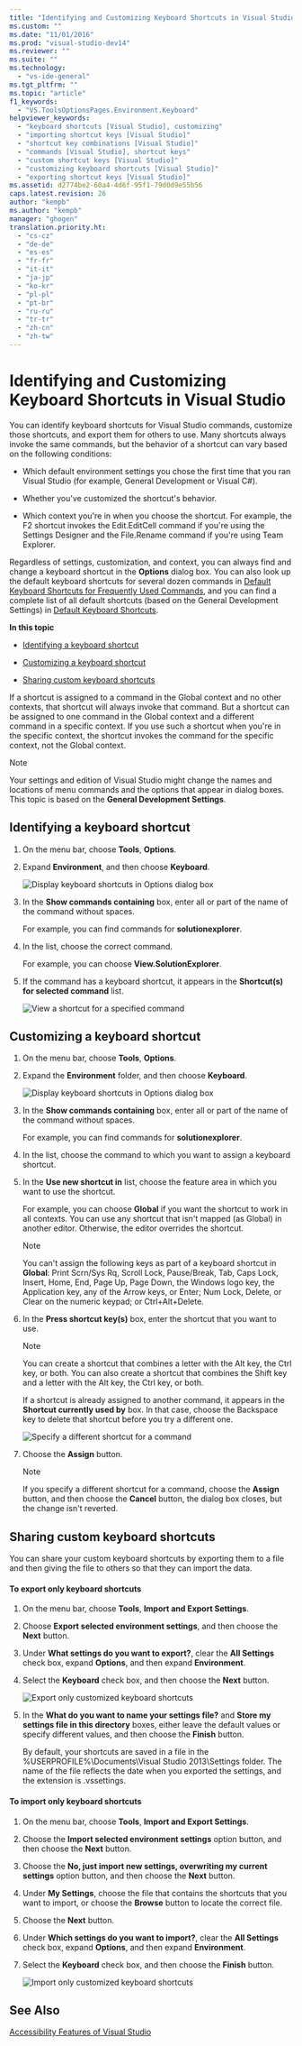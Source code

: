 ```yaml
---
title: "Identifying and Customizing Keyboard Shortcuts in Visual Studio | Microsoft Docs"
ms.custom: ""
ms.date: "11/01/2016"
ms.prod: "visual-studio-dev14"
ms.reviewer: ""
ms.suite: ""
ms.technology: 
  - "vs-ide-general"
ms.tgt_pltfrm: ""
ms.topic: "article"
f1_keywords: 
  - "VS.ToolsOptionsPages.Environment.Keyboard"
helpviewer_keywords: 
  - "keyboard shortcuts [Visual Studio], customizing"
  - "importing shortcut keys [Visual Studio]"
  - "shortcut key combinations [Visual Studio]"
  - "commands [Visual Studio], shortcut keys"
  - "custom shortcut keys [Visual Studio]"
  - "customizing keyboard shortcuts [Visual Studio]"
  - "exporting shortcut keys [Visual Studio]"
ms.assetid: d2774be2-60a4-4d6f-95f1-79d0d9e55b56
caps.latest.revision: 26
author: "kempb"
ms.author: "kempb"
manager: "ghogen"
translation.priority.ht: 
  - "cs-cz"
  - "de-de"
  - "es-es"
  - "fr-fr"
  - "it-it"
  - "ja-jp"
  - "ko-kr"
  - "pl-pl"
  - "pt-br"
  - "ru-ru"
  - "tr-tr"
  - "zh-cn"
  - "zh-tw"
---
```

# Identifying and Customizing Keyboard Shortcuts in Visual Studio
You can identify keyboard shortcuts for Visual Studio commands, customize those shortcuts, and export them for others to use. Many shortcuts always invoke the same commands, but the behavior of a shortcut can vary based on the following conditions:  
  
-   Which default environment settings you chose the first time that you ran Visual Studio (for example, General Development or Visual C#).  
  
-   Whether you've customized the shortcut's behavior.  
  
-   Which context you're in when you choose the shortcut. For example, the F2 shortcut invokes the Edit.EditCell command if you're using the Settings Designer and the File.Rename command if you're using Team Explorer.  
  
 Regardless of settings, customization, and context, you can always find and change a keyboard shortcut in the **Options** dialog box. You can also look up the default keyboard shortcuts for several dozen commands in [Default Keyboard Shortcuts for Frequently Used Commands](../ide/default-keyboard-shortcuts-for-frequently-used-commands-in-visual-studio.md), and you can find a complete list of all default shortcuts (based on the General Development Settings) in [Default Keyboard Shortcuts](../ide/default-keyboard-shortcuts-in-visual-studio.md).  
  
 **In this topic**  
  
-   [Identifying a keyboard shortcut](../ide/identifying-and-customizing-keyboard-shortcuts-in-visual-studio.md#bkmk_identify)  
  
-   [Customizing a keyboard shortcut](../ide/identifying-and-customizing-keyboard-shortcuts-in-visual-studio.md#bkmk_assign)  
  
-   [Sharing custom keyboard shortcuts](../ide/identifying-and-customizing-keyboard-shortcuts-in-visual-studio.md#bkmk_transfer)  
  
 If a shortcut is assigned to a command in the Global context and no other contexts, that shortcut will always invoke that command. But a shortcut can be assigned to one command in the Global context and a different command in a specific context. If you use such a shortcut when you're in the specific context, the shortcut invokes the command for the specific context, not the Global context.  
  
> [!NOTE]
>  Your settings and edition of Visual Studio might change the names and locations of menu commands and the options that appear in dialog boxes. This topic is based on the **General Development Settings**.  
  
##  <a name="bkmk_identify"></a> Identifying a keyboard shortcut  
  
1.  On the menu bar, choose **Tools**, **Options**.  
  
2.  Expand **Environment**, and then choose **Keyboard**.  
  
     ![Display keyboard shortcuts in Options dialog box](../ide/media/optionskeyboard.png "OptionsKeyboard")  
  
3.  In the **Show commands containing** box, enter all or part of the name of the command without spaces.  
  
     For example, you can find commands for **solutionexplorer**.  
  
4.  In the list, choose the correct command.  
  
     For example, you can choose **View.SolutionExplorer**.  
  
5.  If the command has a keyboard shortcut, it appears in the **Shortcut(s) for selected command** list.  
  
     ![View a shortcut for a specified command](../ide/media/viewshortcut.png "ViewShortcut")  
  
##  <a name="bkmk_assign"></a> Customizing a keyboard shortcut  
  
1.  On the menu bar, choose **Tools**, **Options**.  
  
2.  Expand the **Environment** folder, and then choose **Keyboard**.  
  
     ![Display keyboard shortcuts in Options dialog box](../ide/media/optionskeyboard.png "OptionsKeyboard")  
  
3.  In the **Show commands containing** box, enter all or part of the name of the command without spaces.  
  
     For example, you can find commands for **solutionexplorer**.  
  
4.  In the list, choose the command to which you want to assign a keyboard shortcut.  
  
5.  In the **Use new shortcut in** list, choose the feature area in which you want to use the shortcut.  
  
     For example, you can choose **Global** if you want the shortcut to work in all contexts. You can use any shortcut that isn't mapped (as Global) in another editor. Otherwise, the editor overrides the shortcut.  
  
    > [!NOTE]
    >  You can't assign the following keys as part of a keyboard shortcut in **Global**: Print Scrn/Sys Rq, Scroll Lock, Pause/Break, Tab, Caps Lock, Insert, Home, End, Page Up, Page Down, the Windows logo key, the Application key, any of the Arrow keys, or Enter; Num Lock, Delete, or Clear on the numeric keypad; or Ctrl+Alt+Delete.  
  
6.  In the **Press shortcut key(s)** box, enter the shortcut that you want to use.  
  
    > [!NOTE]
    >  You can create a shortcut that combines a letter with the Alt key, the Ctrl key, or both. You can also create a shortcut that combines the Shift key and a letter with the Alt key, the Ctrl key, or both.  
  
     If a shortcut is already assigned to another command, it appears in the **Shortcut currently used by** box. In that case, choose the Backspace key to delete that shortcut before you try a different one.  
  
     ![Specify a different shortcut for a command](../ide/media/reassignshortcut.png "ReassignShortcut")  
  
7.  Choose the **Assign** button.  
  
    > [!NOTE]
    >  If you specify a different shortcut for a command, choose the **Assign** button, and then choose the **Cancel** button, the dialog box closes, but the change isn't reverted.  
  
##  <a name="bkmk_transfer"></a> Sharing custom keyboard shortcuts  
 You can share your custom keyboard shortcuts by exporting them to a file and then giving the file to others so that they can import the data.  
  
#### To export only keyboard shortcuts  
  
1.  On the menu bar, choose **Tools**, **Import and Export Settings**.  
  
2.  Choose **Export selected environment settings**, and then choose the **Next** button.  
  
3.  Under **What settings do you want to export?**, clear the **All Settings** check box, expand **Options**, and then expand **Environment**.  
  
4.  Select the **Keyboard** check box, and then choose the **Next** button.  
  
     ![Export only customized keyboard shortcuts](../ide/media/exportshortcuts.png "ExportShortcuts")  
  
5.  In the **What do you want to name your settings file?** and **Store my settings file in this directory** boxes, either leave the default values or specify different values, and then choose the **Finish** button.  
  
     By default, your shortcuts are saved in a file in the %USERPROFILE%\Documents\Visual Studio 2013\Settings folder. The name of the file reflects the date when you exported the settings, and the extension is .vssettings.  
  
#### To import only keyboard shortcuts  
  
1.  On the menu bar, choose **Tools**, **Import and Export Settings**.  
  
2.  Choose the **Import selected environment settings** option button, and then choose the **Next** button.  
  
3.  Choose the **No, just import new settings, overwriting my current settings** option button, and then choose the **Next** button.  
  
4.  Under **My Settings**, choose the file that contains the shortcuts that you want to import, or choose the **Browse** button to locate the correct file.  
  
5.  Choose the **Next** button.  
  
6.  Under **Which settings do you want to import?**, clear the **All Settings** check box, expand **Options**, and then expand **Environment**.  
  
7.  Select the **Keyboard** check box, and then choose the **Finish** button.  
  
     ![Import only customized keyboard shortcuts](../ide/media/importshortcuts.png "ImportShortcuts")  
  
## See Also  
 [Accessibility Features of Visual Studio](../ide/reference/accessibility-features-of-visual-studio.md)